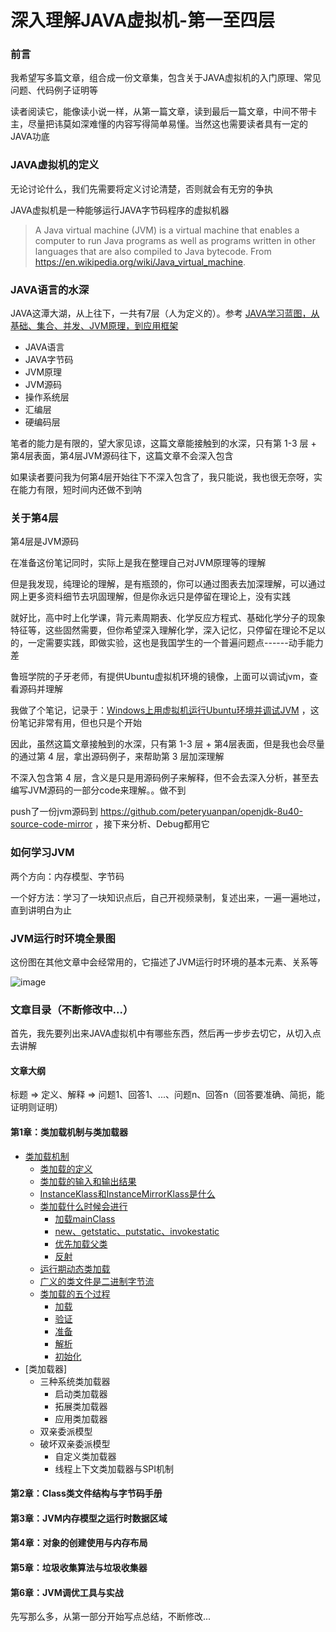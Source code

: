 # 深入理解JAVA虚拟机-第一至四层

### 前言

我希望写多篇文章，组合成一份文章集，包含关于JAVA虚拟机的入门原理、常见问题、代码例子证明等

读者阅读它，能像读小说一样，从第一篇文章，读到最后一篇文章，中间不带卡主，尽量把讳莫如深难懂的内容写得简单易懂。当然这也需要读者具有一定的JAVA功底

### JAVA虚拟机的定义

无论讨论什么，我们先需要将定义讨论清楚，否则就会有无穷的争执

JAVA虚拟机是一种能够运行JAVA字节码程序的虚拟机器

> A Java virtual machine (JVM) is a virtual machine that enables a computer to run Java programs as well as programs written in other languages that are also compiled to Java bytecode. From https://en.wikipedia.org/wiki/Java_virtual_machine.

### JAVA语言的水深

JAVA这潭大湖，从上往下，一共有7层（人为定义的）。参考 [JAVA学习蓝图，从基础、集合、并发、JVM原理，到应用框架](https://github.com/peteryuanpan/notebook/issues/51)

- JAVA语言
- JAVA字节码
- JVM原理
- JVM源码
- 操作系统层
- 汇编层
- 硬编码层

笔者的能力是有限的，望大家见谅，这篇文章能接触到的水深，只有第 1-3 层 + 第4层表面，第4层JVM源码往下，这篇文章不会深入包含

如果读者要问我为何第4层开始往下不深入包含了，我只能说，我也很无奈呀，实在能力有限，短时间内还做不到呐

### 关于第4层

第4层是JVM源码

在准备这份笔记同时，实际上是我在整理自己对JVM原理等的理解

但是我发现，纯理论的理解，是有瓶颈的，你可以通过图表去加深理解，可以通过网上更多资料细节去巩固理解，但是你永远只是停留在理论上，没有实践

就好比，高中时上化学课，背元素周期表、化学反应方程式、基础化学分子的现象特征等，这些固然需要，但你希望深入理解化学，深入记忆，只停留在理论不足以的，一定需要实践，即做实验，这也是我国学生的一个普遍问题点------动手能力差

鲁班学院的子牙老师，有提供Ubuntu虚拟机环境的镜像，上面可以调试jvm，查看源码并理解

我做了个笔记，记录于：[Windows上用虚拟机运行Ubuntu环境并调试JVM](https://github.com/peteryuanpan/notebook/issues/89) ，这份笔记非常有用，但也只是个开始

因此，虽然这篇文章接触到的水深，只有第 1-3 层 + 第4层表面，但是我也会尽量的通过第 4 层，拿出源码例子，来帮助第 3 层加深理解

不深入包含第 4 层，含义是只是用源码例子来解释，但不会去深入分析，甚至去编写JVM源码的一部分code来理解。。做不到

push了一份jvm源码到 https://github.com/peteryuanpan/openjdk-8u40-source-code-mirror ，接下来分析、Debug都用它

### 如何学习JVM

两个方向：内存模型、字节码

一个好方法：学习了一块知识点后，自己开视频录制，复述出来，一遍一遍地过，直到讲明白为止

### JVM运行时环境全景图

这份图在其他文章中会经常用的，它描述了JVM运行时环境的基本元素、关系等

![image](http://tswork.peterpy.cn/java_runtime.png)

### 文章目录（不断修改中...）

首先，我先要列出来JAVA虚拟机中有哪些东西，然后再一步步去切它，从切入点去讲解

#### 文章大纲

标题 => 定义、解释 => 问题1、回答1、...、问题n、回答n（回答要准确、简扼，能证明则证明）

#### 第1章：类加载机制与类加载器
- [类加载机制](类加载机制.md)
  - [类加载的定义](类加载机制.md#类加载的定义)
  - [类加载的输入和输出结果](类加载机制.md#类加载的输入和输出结果)
  - [InstanceKlass和InstanceMirrorKlass是什么](类加载机制.md#instanceklass和instancemirrorklass是什么)
  - [类加载什么时候会进行](类加载机制.md#类加载什么时候会进行)
    - [加载mainClass](类加载机制.md#当虚拟机启动时用户需要指定一个要执行的主类包含main方法的那个类虚拟机会先初始化这个主类)
    - [new、getstatic、putstatic、invokestatic](类加载机制.md#遇到-newgetstaticputstatic-或-invokestatic-这4条字节码指令时如果类没有进行过初始化则需要先)
    - [优先加载父类](类加载机制.md#当初始化一个类的时候如果发现其父类还没有进行过初始化则需要先触发其父类的初始化)
    - [反射](类加载机制.md#使用-javalangreflect-包的方法对类进行反射调用的时候如果类没有进行过初始化则需要先触发其初始化)
  - [运行期动态类加载](类加载机制.md#运行期动态类加载)
  - [广义的类文件是二进制字节流](类加载机制.md#广义的类文件是二进制字节流)
  - [类加载的五个过程](类加载机制.md#类加载的五个过程)
    - [加载](类加载机制.md#加载)
    - [验证](类加载机制.md#验证)
    - [准备](类加载机制.md#准备)
    - [解析](类加载机制.md#解析)
    - [初始化](类加载机制.md#初始化)
- [类加载器]
  - 三种系统类加载器
    - 启动类加载器
    - 拓展类加载器
    - 应用类加载器
  - 双亲委派模型
  - 破坏双亲委派模型
    - 自定义类加载器
    - 线程上下文类加载器与SPI机制
  
#### 第2章：Class类文件结构与字节码手册

#### 第3章：JVM内存模型之运行时数据区域

#### 第4章：对象的创建使用与内存布局

#### 第5章：垃圾收集算法与垃圾收集器

#### 第6章：JVM调优工具与实战

先写那么多，从第一部分开始写点总结，不断修改...
